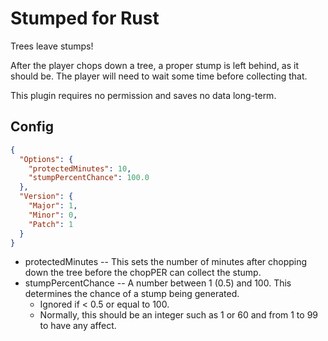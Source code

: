 # Stumped for Rust
Trees leave stumps!

After the player chops down a tree, a proper stump is left behind, as it should be.
The player will need to wait some time before collecting that.

This plugin requires no permission and saves no data long-term.

## Config
```json
{
  "Options": {
    "protectedMinutes": 10,
    "stumpPercentChance": 100.0
  },
  "Version": {
    "Major": 1,
    "Minor": 0,
    "Patch": 1
  }
}
```

  - protectedMinutes --  This sets the number of minutes after chopping down the tree before the chopPER can collect the stump.
  - stumpPercentChance -- A number between 1 (0.5) and 100.  This determines the chance of a stump being generated.
    - Ignored if < 0.5 or equal to 100.
	- Normally, this should be an integer such as 1 or 60 and from 1 to 99 to have any affect.
